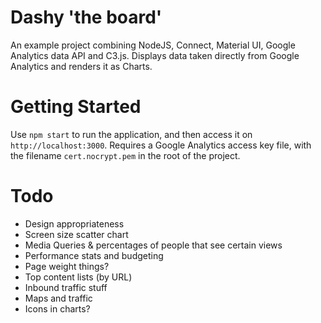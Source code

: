 # Dashy 'the board'
An example project combining NodeJS, Connect, Material UI, Google Analytics data API and C3.js.
Displays data taken directly from Google Analytics and renders it as Charts.

# Getting Started
Use `npm start` to run the application, and then access it on `http://localhost:3000`.
Requires a Google Analytics access key file, with the filename `cert.nocrypt.pem` in the root of the project.

# Todo
- Design appropriateness
- Screen size scatter chart
- Media Queries & percentages of people that see certain views
- Performance stats and budgeting
- Page weight things?
- Top content lists (by URL)
- Inbound traffic stuff
- Maps and traffic
- Icons in charts?
